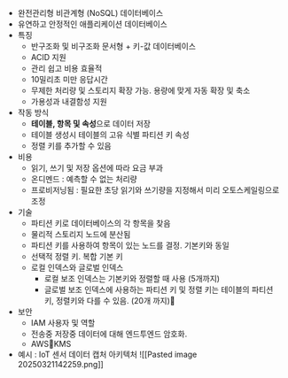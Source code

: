 - 완전관리형 비관계형 (NoSQL) 데이터베이스
- 유연하고 안정적인 애플리케이션 데이터베이스
- 특징
	- 반구조화 및 비구조화 문서형 + 키-값 데이터베이스
	- ACID 지원
	- 관리 쉽고 비용 효율적
	- 10밀리초 미만 응답시간
	- 무제한 처리량 및 스토리지 확장 가능. 용량에 맞게 자동 확장 및 축소
	- 가용성과 내결함성 지원
- 작동 방식
	- **테이블, 항목 및 속성**으로 데이터 저장
	- 테이블 생성시 테이블의 고유 식별 파티션 키 속성
	- 정렬 키를 추가할 수 있음
- 비용
	- 읽기, 쓰기 및 저장 옵션에 따라 요금 부과
	- 온디멘드 : 예측할 수 없는 처리량
	- 프로비저닝됨 : 필요한 초당 읽기와 쓰기량을 지정해서 미리 오토스케일링으로 조정
- 기술
	- 파티션 키로 데이터베이스의 각 항목을 찾음
	- 물리적 스토리지 노드에 분산됨
	- 파티션 키를 사용하여 항목이 있는 노드를 결정. 기본키와 동일
	- 선택적 정렬 키. 복합 기본 키
	- 로컬 인덱스와 글로벌 인덱스
		- 로컬 보조 인덱스는 기본키와 정렬할 때 사용 (5개까지)
		- 글로벌 보조 인덱스에 사용하는 파티션 키 및 정렬 키는 테이블의 파티션 키, 정렬키와 다를 수 있음. (20개 까지)
- 보안
	- IAM 사용자 및 역할
	- 전송중 저장중 데이터에 대해 엔드투엔드 암호화. 
	- AWSKMS 
- 예시 : IoT 센서 데이터 캡처 아키텍처
![[Pasted image 20250321142259.png]]

